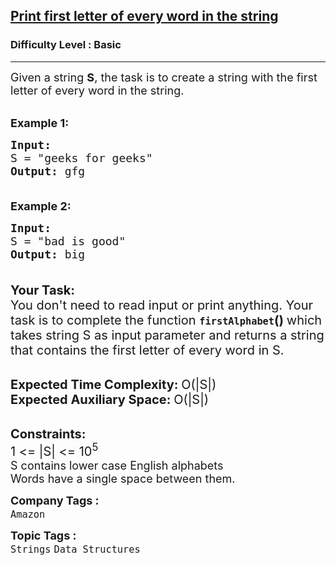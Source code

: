 <h2><a href="https://practice.geeksforgeeks.org/problems/print-first-letter-of-every-word-in-the-string3632/1?page=1&difficulty%5B%5D=-2&difficulty%5B%5D=-1&category%5B%5D=Strings&sortBy=submissions">Print first letter of every word in the string</a></h2><h3>Difficulty Level : Basic</h3><hr><div class="problems_problem_content__Xm_eO"><div class="entry-content">
<p><span style="font-size:18px">Given a string <strong>S</strong>, the task is to create a string with the first letter of every word in the string.</span><br>
&nbsp;</p>

<p><span style="font-size:18px"><strong>Example 1:</strong></span></p>

<pre><span style="font-size:18px"><strong>Input:</strong> 
S = "geeks for geeks"
<strong>Output:</strong> gfg

</span></pre>

<p><span style="font-size:18px"><strong>Example 2:</strong></span></p>

<pre><span style="font-size:18px"><strong>Input:</strong> 
S = "bad is good"
<strong>Output:</strong> big

</span></pre>

<p><span style="font-size:20px"><strong>Your&nbsp;Task:</strong><br>
You don't need to read input or print anything. Your task is to complete the function </span><strong><span style="font-size:18px"><code>firstAlphabet</code></span></strong><span style="font-size:20px"><strong>()&nbsp;</strong>which takes string S as input parameter and returns a string that contains the first letter of every word in S.</span></p>

<p><br>
<span style="font-size:20px"><strong>Expected Time Complexity:&nbsp;</strong>O(|S|)<br>
<strong>Expected Auxiliary Space:&nbsp;</strong>O(|S|)</span></p>

<p><br>
<span style="font-size:20px"><strong>Constraints:</strong><br>
1 &lt;= |S| &lt;= 10<sup>5</sup></span><br>
<span style="font-size:18px">S contains lower case English alphabets<br>
Words have a single space between them. </span></p>
</div>
</div><p><span style=font-size:18px><strong>Company Tags : </strong><br><code>Amazon</code>&nbsp;<br><p><span style=font-size:18px><strong>Topic Tags : </strong><br><code>Strings</code>&nbsp;<code>Data Structures</code>&nbsp;